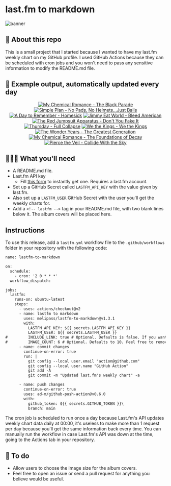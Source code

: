 # last.fm to markdown

![banner](banner.png)

## 🤖 About this repo
This is a small project that I started because I wanted to have my last.fm weekly chart on my GitHub profile. I used GitHub Actions because they can be scheduled with cron jobs and you won't need to pass any sensitive information to modify the README.md file.

## 🎵 Example output, automatically updated every day
<!-- lastfm -->
<p align="center"><a href="https://www.last.fm/music/My+Chemical+Romance/The+Black+Parade"><img src="https://lastfm.freetls.fastly.net/i/u/64s/7675defb2787ce67cd030081eb8ff77c.png" title="My Chemical Romance - The Black Parade"></a> <a href="https://www.last.fm/music/Simple+Plan/No+Pads,+No+Helmets...Just+Balls"><img src="https://lastfm.freetls.fastly.net/i/u/64s/b95f7b7b3849441a88cbcbe6f408db88.png" title="Simple Plan - No Pads, No Helmets...Just Balls"></a> <a href="https://www.last.fm/music/A+Day+to+Remember/Homesick"><img src="https://lastfm.freetls.fastly.net/i/u/64s/ee2c1861c992445fa15e43b4af6db55e.png" title="A Day to Remember - Homesick"></a> <a href="https://www.last.fm/music/Jimmy+Eat+World/Bleed+American"><img src="https://lastfm.freetls.fastly.net/i/u/64s/5f6bed4795106f6a5ace9295accf4493.jpg" title="Jimmy Eat World - Bleed American"></a> <a href="https://www.last.fm/music/The+Red+Jumpsuit+Apparatus/Don%27t+You+Fake+It"><img src="https://lastfm.freetls.fastly.net/i/u/64s/82698b70482fa952b5c83acea2595285.jpg" title="The Red Jumpsuit Apparatus - Don't You Fake It"></a> <a href="https://www.last.fm/music/Thursday/Full+Collapse"><img src="https://lastfm.freetls.fastly.net/i/u/64s/79e84c0c10c79a1a25859919e351028d.jpg" title="Thursday - Full Collapse"></a> <a href="https://www.last.fm/music/We+the+Kings/We+the+Kings"><img src="https://lastfm.freetls.fastly.net/i/u/64s/8307ba3b2c774c0d927fd558906866c0.png" title="We the Kings - We the Kings"></a> <a href="https://www.last.fm/music/The+Wonder+Years/The+Greatest+Generation"><img src="https://lastfm.freetls.fastly.net/i/u/64s/c0d7e865f2f4470682c177d57266864d.jpg" title="The Wonder Years - The Greatest Generation"></a> <a href="https://www.last.fm/music/My+Chemical+Romance/The+Foundations+of+Decay"><img src="https://lastfm.freetls.fastly.net/i/u/64s/55e0eb295310209bd9b9271092460187.jpg" title="My Chemical Romance - The Foundations of Decay"></a> <a href="https://www.last.fm/music/Pierce+the+Veil/Collide+With+the+Sky"><img src="https://lastfm.freetls.fastly.net/i/u/64s/557643a8faaa35768cb6088f576fed30.jpg" title="Pierce the Veil - Collide With the Sky"></a> </p>

          
## 👩🏽‍💻 What you'll need
* A README.md file.
* Last.fm API key
  * Fill [this form](https://www.last.fm/api/account/create) to instantly get one. Requires a last.fm account.
* Set up a GitHub Secret called ```LASTFM_API_KEY``` with the value given by last.fm.
* Also set up a ```LASTFM_USER``` GitHub Secret with the user you'll get the weekly charts for.
* Add a ```<!-- lastfm -->``` tag in your README.md file, with two blank lines below it. The album covers will be placed here.

## Instructions
To use this release, add a ```lastfm.yml``` workflow file to the ```.github/workflows``` folder in your repository with the following code:
```diff
name: lastfm-to-markdown

on:
  schedule:
    - cron: '2 0 * * *'
  workflow_dispatch:

jobs:
  lastfm:
    runs-on: ubuntu-latest
    steps:
      - uses: actions/checkout@v2
      - name: lastfm to markdown
        uses: melipass/lastfm-to-markdown@v1.3.1
        with:
          LASTFM_API_KEY: ${{ secrets.LASTFM_API_KEY }}
          LASTFM_USER: ${{ secrets.LASTFM_USER }}
#         INCLUDE_LINK: true # Optional. Defaults is false. If you want to include the link to the album page, set this to true.
#         IMAGE_COUNT: 6 # Optional. Defaults to 10. Feel free to remove this line if you want.
      - name: commit changes
        continue-on-error: true
        run: |
          git config --local user.email "action@github.com"
          git config --local user.name "GitHub Action"
          git add -A
          git commit -m "Updated last.fm's weekly chart" -a

      - name: push changes
        continue-on-error: true
        uses: ad-m/github-push-action@v0.6.0
        with:
          github_token: ${{ secrets.GITHUB_TOKEN }}\
          branch: main
```
The cron job is scheduled to run once a day because Last.fm's API updates weekly chart data daily at 00:00, it's useless to make more than 1 request per day because you'll get the same information back every time. You can manually run the workflow in case Last.fm's API was down at the time, going to the Actions tab in your repository.

## 🚧 To do
* Allow users to choose the image size for the album covers.
* Feel free to open an issue or send a pull request for anything you believe would be useful.
